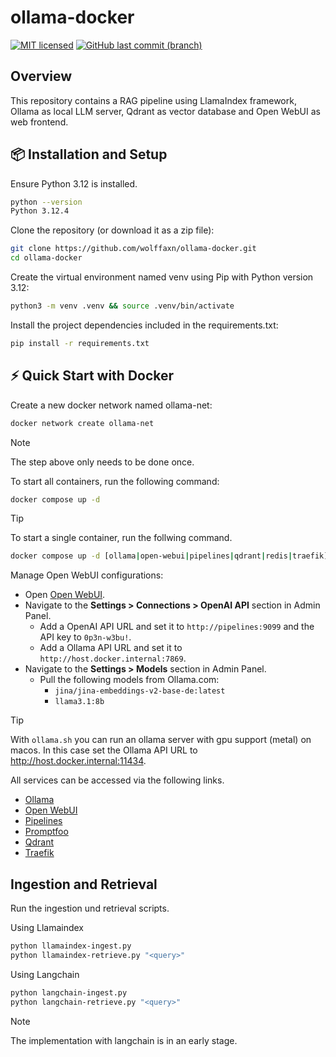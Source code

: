 # ollama-docker

[![MIT licensed](https://img.shields.io/badge/license-MIT-blue.svg)](https://opensource.org/licenses/MIT)
[![GitHub last commit (branch)](https://img.shields.io/github/last-commit/wolffaxn/ollama-docker/main.svg)](https://github.com/wolffaxn/ollama-docker)

## Overview

This repository contains a RAG pipeline using LlamaIndex framework, Ollama as local LLM server, Qdrant as vector database and Open WebUI as web frontend.

## 📦 Installation and Setup

Ensure Python 3.12 is installed.

  ```sh
  python --version
  Python 3.12.4
  ```

Clone the repository (or download it as a zip file):

  ```sh
  git clone https://github.com/wolffaxn/ollama-docker.git
  cd ollama-docker
  ```

Create the virtual environment named venv using Pip with Python version 3.12:

  ```sh
  python3 -m venv .venv && source .venv/bin/activate
  ```

Install the project dependencies included in the requirements.txt:

  ```sh
  pip install -r requirements.txt
  ```

 ## ⚡ Quick Start with Docker

Create a new docker network named ollama-net:

  ```sh
  docker network create ollama-net 
  ```
> [!NOTE]
> The step above only needs to be done once.

To start all containers, run the following command:

  ```sh
  docker compose up -d
  ```

> [!TIP] 
> To start a single container, run the follwing command.
>
> ```sh
> docker compose up -d [ollama|open-webui|pipelines|qdrant|redis|traefik]
> ```

Manage Open WebUI configurations:

  - Open [Open WebUI](https://open-webui.localhost).
  - Navigate to the **Settings > Connections > OpenAI API** section in Admin Panel.
    - Add a OpenAI API URL and set it to `http://pipelines:9099` and the API key to `0p3n-w3bu!`.
    - Add a Ollama API URL and set it to `http://host.docker.internal:7869`.
  - Navigate to the **Settings > Models** section in Admin Panel.
    - Pull the following models from Ollama.com:
      - `jina/jina-embeddings-v2-base-de:latest`
      - `llama3.1:8b`

> [!TIP]
> With `ollama.sh` you can run an ollama server with gpu support (metal) on macos. 
> In this case set the Ollama API URL to http://host.docker.internal:11434.

All services can be accessed via the following links.

- [Ollama](https://ollama.localhost)
- [Open WebUI](https://open-webui.localhost)
- [Pipelines](https://pipelines.localhost)
- [Promptfoo](https://promptfoo.localhost)
- [Qdrant](https://qdrant.localhost/dashboard)
- [Traefik](https://traefik.localhost)

## Ingestion and Retrieval

Run the ingestion und retrieval scripts.

  Using Llamaindex

  ```sh
  python llamaindex-ingest.py
  python llamaindex-retrieve.py "<query>"
  ```

  Using Langchain

  ```sh
  python langchain-ingest.py
  python langchain-retrieve.py "<query>"
  ```
> [!NOTE]
> The implementation with langchain is in an early stage.
